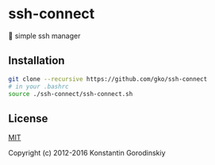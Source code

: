 # ssh-connect
🐙 simple ssh manager

## Installation
```bash
git clone --recursive https://github.com/gko/ssh-connect
# in your .bashrc
source ./ssh-connect/ssh-connect.sh
```

## License

[MIT](http://opensource.org/licenses/MIT)

Copyright (c) 2012-2016 Konstantin Gorodinskiy
